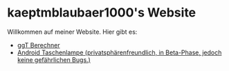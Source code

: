 # kaeptmblaubaer1000's Website

Willkommen auf meiner Website.
Hier gibt es:
 * [ggT Berechner](/ggt.html)
 * [Android Taschenlampe (privatsphärenfreundlich, in Beta-Phase, jedoch keine gefährlichen Bugs.)](/com.fake.android.torchlight.apk)